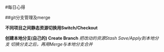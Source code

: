#每日心得



##git分支管理及merge


**不同项目之间静态资源切换用Switch/Checkout**

**创建本地分支(自己的)  Create Branch**
*把改动的资源Stash Save/Apply到本地分支*
*切换分支之后，再用Merge与本地分支合并*